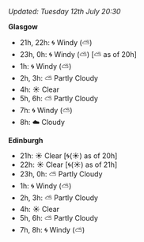 *Updated: Tuesday 12th July 20:30*

**Glasgow**

* 21h, 22h: :cyclone: Windy (:partly_sunny:)
* 23h, 0h: :cyclone: Windy (:partly_sunny:) [:partly_sunny: as of 20h]
* 1h: :cyclone: Windy (:partly_sunny:)
* 2h, 3h: :partly_sunny: Partly Cloudy
* 4h: :sunny: Clear
* 5h, 6h: :partly_sunny: Partly Cloudy
* 7h: :cyclone: Windy (:partly_sunny:)
* 8h: :cloud: Cloudy

**Edinburgh**

* 21h: :sunny: Clear [:cyclone:(:sunny:) as of 20h]
* 22h: :sunny: Clear [:cyclone:(:sunny:) as of 21h]
* 23h, 0h: :partly_sunny: Partly Cloudy
* 1h: :cyclone: Windy (:partly_sunny:)
* 2h, 3h: :partly_sunny: Partly Cloudy
* 4h: :sunny: Clear
* 5h, 6h: :partly_sunny: Partly Cloudy
* 7h, 8h: :cyclone: Windy (:partly_sunny:)
